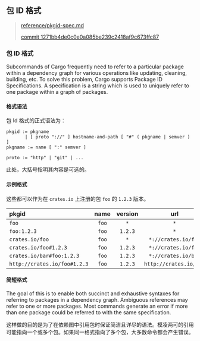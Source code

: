 ## 包 ID 格式

> [reference/pkgid-spec.md][pkgid-spec]
>
> [commit 1271bb4de0c0e0a085be239c2418af9c673ffc87][commit]

[pkgid-spec]: https://github.com/rust-lang/cargo/blob/master/src/doc/src/reference/pkgid-spec.md
[commit]: https://github.com/rust-lang/cargo/commit/1271bb4de0c0e0a085be239c2418af9c673ffc87

### 包 ID 格式

Subcommands of Cargo frequently need to refer to a particular package within a
dependency graph for various operations like updating, cleaning, building, etc.
To solve this problem, Cargo supports Package ID Specifications. A specification
is a string which is used to uniquely refer to one package within a graph of
packages.

#### 格式语法

包 Id 格式的正式语法为：

```notrust
pkgid := pkgname
       | [ proto "://" ] hostname-and-path [ "#" ( pkgname | semver ) ]
pkgname := name [ ":" semver ]

proto := "http" | "git" | ...
```

此处，大括号指明其内容是可选的。

#### 示例格式

这些都可以作为在 `crates.io` 上注册的包 `foo` 的 `1.2.3` 版本。

| pkgid                        | name  | version | url                    |
|:-----------------------------|:-----:|:-------:|:----------------------:|
| `foo`                        | `foo` | `*`     | `*`                    |
| `foo:1.2.3`                  | `foo` | `1.2.3` | `*`                    |
| `crates.io/foo`              | `foo` | `*`     | `*://crates.io/foo`    |
| `crates.io/foo#1.2.3`        | `foo` | `1.2.3` | `*://crates.io/foo`    |
| `crates.io/bar#foo:1.2.3`    | `foo` | `1.2.3` | `*://crates.io/bar`    |
| `http://crates.io/foo#1.2.3` | `foo` | `1.2.3` | `http://crates.io/foo` |

####  简短格式

The goal of this is to enable both succinct and exhaustive syntaxes for
referring to packages in a dependency graph. Ambiguous references may refer to
one or more packages. Most commands generate an error if more than one package
could be referred to with the same specification.

这样做的目的是为了在依赖图中引用包时保证简洁且详尽的语法。模凌两可的引用可能指向一个或多个包。如果同一格式指向了多个包，大多数命令都会产生错误。
